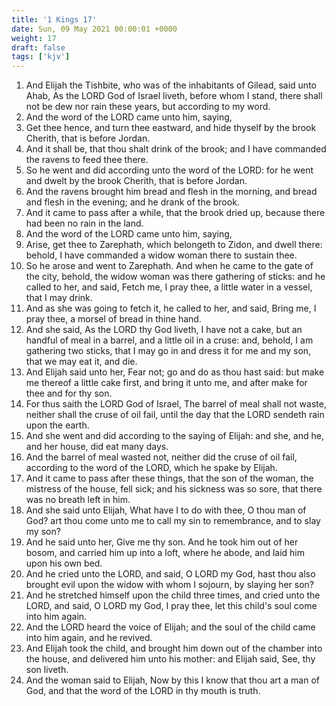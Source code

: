 ```yaml
---
title: '1 Kings 17'
date: Sun, 09 May 2021 00:00:01 +0000
weight: 17
draft: false
tags: ['kjv'] 
---
```


1. And Elijah the Tishbite, who was of the inhabitants of Gilead, said unto Ahab, As the LORD God of Israel liveth, before whom I stand, there shall not be dew nor rain these years, but according to my word.
2. And the word of the LORD came unto him, saying,
3. Get thee hence, and turn thee eastward, and hide thyself by the brook Cherith, that is before Jordan.
4. And it shall be, that thou shalt drink of the brook; and I have commanded the ravens to feed thee there.
5. So he went and did according unto the word of the LORD: for he went and dwelt by the brook Cherith, that is before Jordan.
6. And the ravens brought him bread and flesh in the morning, and bread and flesh in the evening; and he drank of the brook.
7. And it came to pass after a while, that the brook dried up, because there had been no rain in the land.
8. And the word of the LORD came unto him, saying,
9. Arise, get thee to Zarephath, which belongeth to Zidon, and dwell there: behold, I have commanded a widow woman there to sustain thee.
10. So he arose and went to Zarephath. And when he came to the gate of the city, behold, the widow woman was there gathering of sticks: and he called to her, and said, Fetch me, I pray thee, a little water in a vessel, that I may drink.
11. And as she was going to fetch it, he called to her, and said, Bring me, I pray thee, a morsel of bread in thine hand.
12. And she said, As the LORD thy God liveth, I have not a cake, but an handful of meal in a barrel, and a little oil in a cruse: and, behold, I am gathering two sticks, that I may go in and dress it for me and my son, that we may eat it, and die.
13. And Elijah said unto her, Fear not; go and do as thou hast said: but make me thereof a little cake first, and bring it unto me, and after make for thee and for thy son.
14. For thus saith the LORD God of Israel, The barrel of meal shall not waste, neither shall the cruse of oil fail, until the day that the LORD sendeth rain upon the earth.
15. And she went and did according to the saying of Elijah: and she, and he, and her house, did eat many days.
16. And the barrel of meal wasted not, neither did the cruse of oil fail, according to the word of the LORD, which he spake by Elijah.
17. And it came to pass after these things, that the son of the woman, the mistress of the house, fell sick; and his sickness was so sore, that there was no breath left in him.
18. And she said unto Elijah, What have I to do with thee, O thou man of God? art thou come unto me to call my sin to remembrance, and to slay my son?
19. And he said unto her, Give me thy son. And he took him out of her bosom, and carried him up into a loft, where he abode, and laid him upon his own bed.
20. And he cried unto the LORD, and said, O LORD my God, hast thou also brought evil upon the widow with whom I sojourn, by slaying her son?
21. And he stretched himself upon the child three times, and cried unto the LORD, and said, O LORD my God, I pray thee, let this child's soul come into him again.
22. And the LORD heard the voice of Elijah; and the soul of the child came into him again, and he revived.
23. And Elijah took the child, and brought him down out of the chamber into the house, and delivered him unto his mother: and Elijah said, See, thy son liveth.
24. And the woman said to Elijah, Now by this I know that thou art a man of God, and that the word of the LORD in thy mouth is truth.
